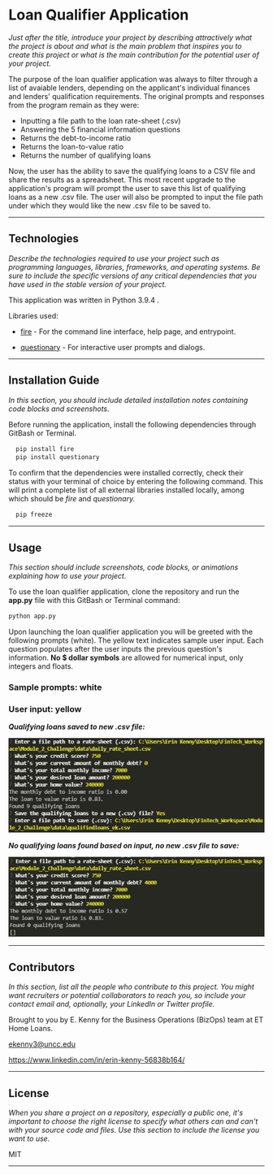 # Loan Qualifier Application

*Just after the title, introduce your project by describing attractively what the project is about and what is the main problem that inspires you to create this project or what is the main contribution for the potential user of your project.*

The purpose of the loan qualifier application was always to filter through a list of avaiable lenders, depending on the applicant's individual finances and lenders' qualification requirements. The original prompts and responses from the program remain as they were:

* Inputting a file path to the loan rate-sheet (.csv)
* Answering the 5 financial information questions
* Returns the debt-to-income ratio
* Returns the loan-to-value ratio
* Returns the number of qualifying loans

Now, the user has the ability to save the qualifying loans to a CSV file and share the results as a spreadsheet. This most recent upgrade to the application's program will prompt the user to save this list of qualifying loans as a new .csv file. The user will also be prompted to input the file path under which they would like the new .csv file to be saved to.

---

## Technologies

*Describe the technologies required to use your project such as programming languages, libraries, frameworks, and operating systems. Be sure to include the specific versions of any critical dependencies that you have used in the stable version of your project.*

This application was written in Python 3.9.4 .

Libraries used:

* [fire](https://github.com/google/python-fire) - For the command line interface, help page, and entrypoint.

* [questionary](https://github.com/tmbo/questionary) - For interactive user prompts and dialogs.

---

## Installation Guide

*In this section, you should include detailed installation notes containing code blocks and screenshots.*

Before running the application, install the following dependencies through GitBash or Terminal. 

```python
  pip install fire
  pip install questionary
```

To confirm that the dependencies were installed correctly, check their status with your terminal of choice by entering the following command. This will print a complete list of all external libraries installed locally, among which should be *fire* and *questionary.*

```python
  pip freeze
```

---

## Usage

*This section should include screenshots, code blocks, or animations explaining how to use your project.*

To use the loan qualifier application, clone the repository and run the **app.py** file with this GitBash or Terminal command:

```python
python app.py
```

Upon launching the loan qualifier application you will be greeted with the following prompts (white). The yellow text indicates sample user input. Each question populates after the user inputs the previous question's information. **No $ dollar symbols** are allowed for numerical input, only integers and floats.

### **Sample prompts: white**
### **User input: yellow** 

***Qualifying loans saved to new .csv file:***

![qualifying loans saved to .csv](screenshots/ex_loans_returned.png)

***No qualifying loans found based on input, no new .csv file to save:***

![no qualifying loans found, no .csv file created](screenshots/ex_no_loans_returned.png)

---

## Contributors

*In this section, list all the people who contribute to this project. You might want recruiters or potential collaborators to reach you, so include your contact email and, optionally, your LinkedIn or Twitter profile.*

Brought to you by E. Kenny for the Business Operations (BizOps) team at ET Home Loans.

ekenny3@uncc.edu

https://www.linkedin.com/in/erin-kenny-56838b164/

---

## License

*When you share a project on a repository, especially a public one, it's important to choose the right license to specify what others can and can't with your source code and files. Use this section to include the license you want to use.*

MIT

---